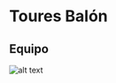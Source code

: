 # Toures Balón
## Equipo
![alt text](https://github.com/germancubillos/holamundo/blob/master/EquipoArquitectonicos3.jpg?raw=true)
